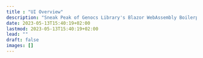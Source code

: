 ```yaml
---
title : "UI Overview"
description: "Sneak Peak of Genocs Library's Blazor WebAssembly Boilerplate."
date: 2023-05-13T15:40:19+02:00
lastmod: 2023-05-13T15:40:19+02:00
lead: ""
draft: false
images: []
---
```

